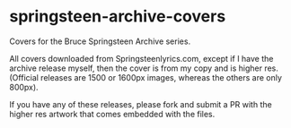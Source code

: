 # springsteen-archive-covers
Covers for the Bruce Springsteen Archive series. 

All covers downloaded from Springsteenlyrics.com, except if I have the archive release myself, then the cover is from my copy and is higher res. (Official releases are 1500 or 1600px images, whereas the others are only 800px). 

If you have any of these releases, please fork and submit a PR with the higher res artwork that comes embedded with the files.
